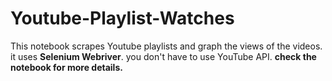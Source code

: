 # Youtube-Playlist-Watches
This notebook scrapes Youtube playlists and graph the views of the videos. it uses **Selenium Webriver**. you don't have to use YouTube API.
**check the notebook for more details.**
